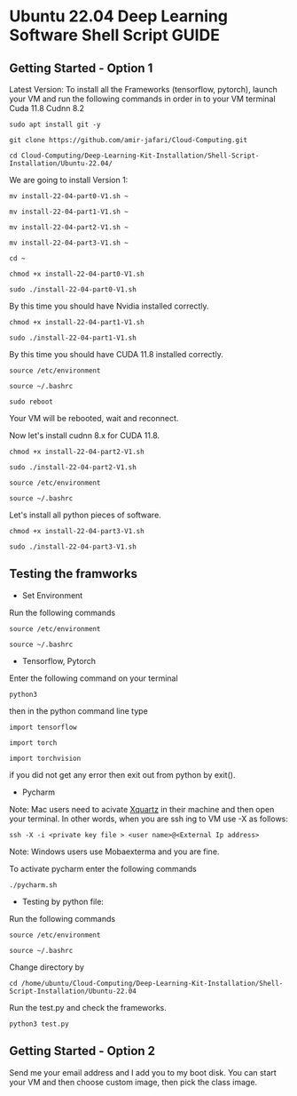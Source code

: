 # Ubuntu 22.04 Deep Learning Software Shell Script GUIDE

## Getting Started - Option 1
Latest Version: To install all the Frameworks (tensorflow, pytorch), launch your VM  and run the following commands in order in to your VM terminal 
Cuda 11.8 Cudnn 8.2

```
sudo apt install git -y
```
```
git clone https://github.com/amir-jafari/Cloud-Computing.git
```
```
cd Cloud-Computing/Deep-Learning-Kit-Installation/Shell-Script-Installation/Ubuntu-22.04/
```
We are going to install Version 1:
```
mv install-22-04-part0-V1.sh ~
```
```
mv install-22-04-part1-V1.sh ~
```
```
mv install-22-04-part2-V1.sh ~
```
```
mv install-22-04-part3-V1.sh ~
```
```
cd ~
```
```
chmod +x install-22-04-part0-V1.sh
```
```
sudo ./install-22-04-part0-V1.sh
```
By this time you should have Nvidia installed correctly. 
```
chmod +x install-22-04-part1-V1.sh
```
```
sudo ./install-22-04-part1-V1.sh
```
By this time you should have CUDA 11.8 installed correctly. 

```
source /etc/environment
```
```
source ~/.bashrc
```
```
sudo reboot
```

Your VM will be rebooted, wait and reconnect.

Now let's install cudnn 8.x for CUDA 11.8.

```
chmod +x install-22-04-part2-V1.sh
```
```
sudo ./install-22-04-part2-V1.sh
```

```
source /etc/environment
```
```
source ~/.bashrc
```

Let's install all python pieces of software.

```
chmod +x install-22-04-part3-V1.sh
```
```
sudo ./install-22-04-part3-V1.sh
```
## Testing the framworks

* Set Environment

Run the following commands

```
source /etc/environment
```
```
source ~/.bashrc
```

* Tensorflow, Pytorch

Enter the following command on your terminal

```
python3
```
then in the python command line type 
```
import tensorflow
```

```
import torch
```
```
import torchvision
```
if you did not get any error then exit out from python by exit().



* Pycharm 

Note: Mac users need to acivate [Xquartz](https://www.xquartz.org/) in their machine and then open your terminal. In other words, when you are ssh ing to VM use -X as follows:

```
ssh -X -i <private key file > <user name>@<External Ip address>
``` 

Note: Windows users use Mobaexterma and you are fine.

To activate pycharm enter the following commands 

```
./pycharm.sh
```
* Testing by python file:

Run the following commands

```
source /etc/environment
```
```
source ~/.bashrc
```

Change directory by
```
cd /home/ubuntu/Cloud-Computing/Deep-Learning-Kit-Installation/Shell-Script-Installation/Ubuntu-22.04
```
Run the test.py and check the frameworks.

```
python3 test.py
```
## Getting Started - Option 2

Send me your email address and I add you to my boot disk. You can start your VM and then choose custom image, then pick the class image.
